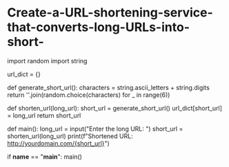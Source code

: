 # Create-a-URL-shortening-service-that-converts-long-URLs-into-short-
import random
import string

url_dict = {}

def generate_short_url():
    characters = string.ascii_letters + string.digits
    return ''.join(random.choice(characters) for _ in range(6))

def shorten_url(long_url):
    short_url = generate_short_url()
    url_dict[short_url] = long_url
    return short_url

def main():
    long_url = input("Enter the long URL: ")
    short_url = shorten_url(long_url)
    print(f"Shortened URL: http://yourdomain.com/{short_url}")

if __name__ == "__main__":
    main()
